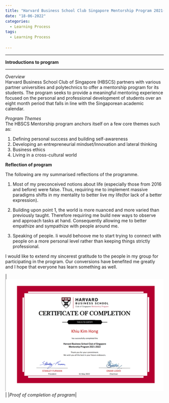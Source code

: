```yaml
---
title: "Harvard Business School Club Singapore Mentorship Program 2021-2022"
date: "18-06-2022"
categories:
  - Learning Process
tags:
  - Learning Process

---
```


***

<strong>Introductions to program</strong>

***

<em>Overview</em><br>
Harvard Business School Club of Singapore (HBSCS) partners with various partner universities and polytechnics to offer a mentorship program for its students. The program seeks to provide a meaningful mentoring experience focused on the personal and professional development of students over an eight month period that falls in line with the Singaporean academic calendar. 

<em>Program Themes</em><br>
The HBSCS Mentorship program anchors itself on a few core themes such as:

1. Defining personal success and building self-awareness
2. Developing an entrepreneurial mindset/Innovation and lateral thinking
3. Business ethics
4. Living in a cross-cultural world

<strong>Reflection of program</strong>

The following are my summarised reflections of the programme.

1.	Most of my preconceived notions about life (especially those from 2016 and before) were false. Thus, requiring me to implement massive paradigms shifts in my mentality to better live my life(for lack of a better expression).

2.	Building upon point 1, the world is more nuanced and more varied than previously taught. Therefore requiring me build new ways to observe and approach tasks at hand. Consequently allowing me to better empathize and sympathize with people around me. 

3.	Speaking of people. Ii would behoove me to start trying to connect with people on a more personal level rather than keeping things strictly professional.

I would like to extend my sincerest gratitude to the people in my group for participating in the program. Our conversions have benefited me greatly and I hope that everyone has learn something as well. 

|![proof](/assets/images/Misc/HBSCS.png)|
|<em>Proof of completion of program</em>|